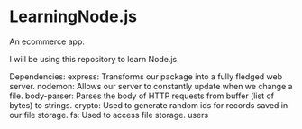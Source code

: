 # LearningNode.js

An ecommerce app.

I will be using this repository to learn Node.js.


Dependencies:
express: Transforms our package into a fully fledged web server.
nodemon: Allows our server to constantly update when we change a file.
body-parser: Parses the body of HTTP requests from buffer (list of bytes) to strings.
crypto: Used to generate random ids for records saved in our file storage.
fs: Used to access file storage.
users
